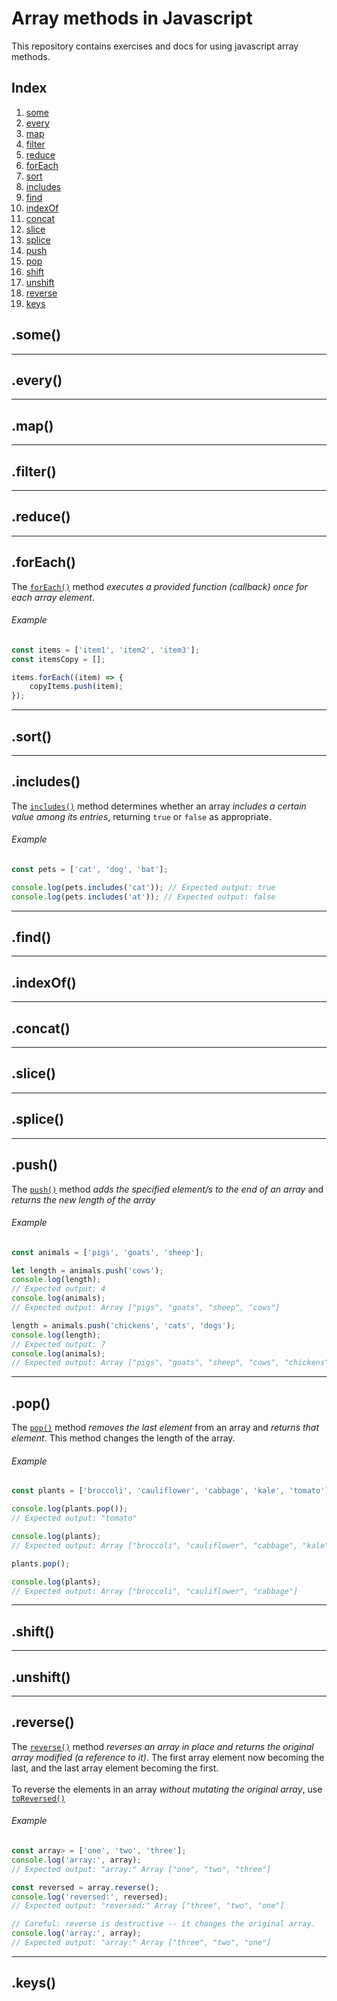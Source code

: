 # Array methods in Javascript

This repository contains exercises and docs for using javascript array methods.

## Index

1. [some](#some)
2. [every](#every)
3. [map](#map)
4. [filter](#filter)
5. [reduce](#reduce)
6. [forEach](#forEach)
7. [sort](#sort)
8. [includes](#find)
9. [find](#includes)
10. [indexOf](#indexOf)
11. [concat](#concat)
12. [slice](#slice)
13. [splice](#splice)
14. [push](#push)
15. [pop](#pop)
16. [shift](#shift)
17. [unshift](#unshift)
18. [reverse](#reverse)
19. [keys](#keys)

## .some()

---

## .every()

---

## .map()

---

## .filter()

---

## .reduce()

---

## .forEach()

The [`forEach()`](https://developer.mozilla.org/en-US/docs/Web/JavaScript/Reference/Global_Objects/Array/forEach) method _executes a provided function (callback) once for each array element_.

###### Example

```javascript
const items = ['item1', 'item2', 'item3'];
const itemsCopy = [];

items.forEach((item) => {
    copyItems.push(item);
});
```

---

## .sort()

---

## .includes()

The  [`includes()`](https://developer.mozilla.org/en-US/docs/Web/JavaScript/Reference/Global_Objects/Array/includes) method determines whether an array _includes a certain value among its entries_, returning `true` or `false` as appropriate.

###### Example

```javascript
const pets = ['cat', 'dog', 'bat'];

console.log(pets.includes('cat')); // Expected output: true
console.log(pets.includes('at')); // Expected output: false
```

---

## .find()

---

## .indexOf()

---

## .concat()

---

## .slice()

---

## .splice()

---

## .push()

The [`push()`](https://developer.mozilla.org/en-US/docs/Web/JavaScript/Reference/Global_Objects/Array/push) method _adds the specified element/s to the end of an array_ and _returns the new length of the array_

###### Example

```javascript
const animals = ['pigs', 'goats', 'sheep'];

let length = animals.push('cows');
console.log(length);
// Expected output: 4
console.log(animals);
// Expected output: Array ["pigs", "goats", "sheep", "cows"]

length = animals.push('chickens', 'cats', 'dogs');
console.log(length);
// Expected output: 7
console.log(animals);
// Expected output: Array ["pigs", "goats", "sheep", "cows", "chickens", "cats", "dogs"]
```

---

## .pop()

The [`pop()`](https://developer.mozilla.org/en-US/docs/Web/JavaScript/Reference/Global_Objects/Array/pop) method _removes the last element_ from an array and _returns that element_. This method changes the length of the array.

###### Example

```javascript
const plants = ['broccoli', 'cauliflower', 'cabbage', 'kale', 'tomato'];

console.log(plants.pop());
// Expected output: "tomato"

console.log(plants);
// Expected output: Array ["broccoli", "cauliflower", "cabbage", "kale"]

plants.pop();

console.log(plants);
// Expected output: Array ["broccoli", "cauliflower", "cabbage"]
```

---

## .shift()

---

## .unshift()

---

## .reverse()

The [`reverse()`](https://developer.mozilla.org/en-US/docs/Web/JavaScript/Reference/Global_Objects/Array/reverse) method _reverses an array in place and returns the original array modified (a reference to it)_. The first array element now becoming the last, and the last array element becoming the first. <br> <br>
To reverse the elements in an array _without mutating the original array_, use [`toReversed()`](https://developer.mozilla.org/en-US/docs/Web/JavaScript/Reference/Global_Objects/Array/toReversed)

###### Example

```javascript
const array> = ['one', 'two', 'three'];
console.log('array:', array);
// Expected output: "array:" Array ["one", "two", "three"]

const reversed = array.reverse();
console.log('reversed:', reversed);
// Expected output: "reversed:" Array ["three", "two", "one"]

// Careful: reverse is destructive -- it changes the original array.
console.log('array:', array);
// Expected output: "array:" Array ["three", "two", "one"]
```

---

## .keys()
